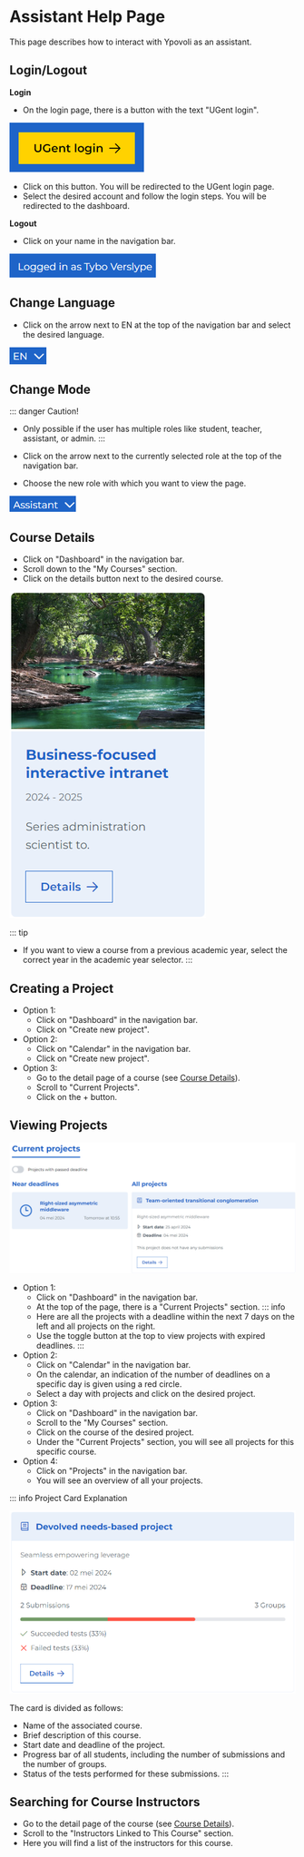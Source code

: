 # Assistant Help Page

This page describes how to interact with Ypovoli as an assistant.

## Login/Logout

**Login**

- On the login page, there is a button with the text "UGent login".

![login button](../assets/login-button.png)
- Click on this button. You will be redirected to the UGent login page.
- Select the desired account and follow the login steps. You will be redirected to the dashboard.

**Logout**

- Click on your name in the navigation bar.

![logout button](../assets/en/logout-button.png)

## Change Language

- Click on the arrow next to EN at the top of the navigation bar and select the desired language.

![language choice button](../assets/en/lang-change.png)

## Change Mode

::: danger Caution!
- Only possible if the user has multiple roles like student, teacher, assistant, or admin.
:::

- Click on the arrow next to the currently selected role at the top of the navigation bar.
- Choose the new role with which you want to view the page.

![mode choice button](../assets/assistant/en/modus-change.png)

## Course Details
- Click on "Dashboard" in the navigation bar.
- Scroll down to the "My Courses" section.
- Click on the details button next to the desired course.

![course card](../assets/course-card.png)

::: tip
- If you want to view a course from a previous academic year, select the correct year in the academic year selector.
:::

## Creating a Project

- Option 1:
    - Click on "Dashboard" in the navigation bar.
    - Click on "Create new project".
- Option 2:
    - Click on "Calendar" in the navigation bar.
    - Click on "Create new project".
- Option 3:
    - Go to the detail page of a course (see [Course Details](#course-details)).
    - Scroll to "Current Projects".
    - Click on the + button.

## Viewing Projects

![projects list](../assets/en/project-list.png)

- Option 1:
  - Click on "Dashboard" in the navigation bar.
  - At the top of the page, there is a "Current Projects" section.
  ::: info
  - Here are all the projects with a deadline within the next 7 days on the left and all projects on the right.
  - Use the toggle button at the top to view projects with expired deadlines.
  :::
- Option 2:
  - Click on "Calendar" in the navigation bar.
  - On the calendar, an indication of the number of deadlines on a specific day is given using a red circle.
  - Select a day with projects and click on the desired project.
- Option 3:
  - Click on "Dashboard" in the navigation bar.
  - Scroll to the "My Courses" section.
  - Click on the course of the desired project.
  - Under the "Current Projects" section, you will see all projects for this specific course.
- Option 4:
  - Click on "Projects" in the navigation bar.
  - You will see an overview of all your projects.

::: info Project Card Explanation
<!-- TODO maybe add a photo and indicate with numbers -->
![project card](../assets/en/project-card.png)

The card is divided as follows:
- Name of the associated course.
- Brief description of this course.
- Start date and deadline of the project.
- Progress bar of all students, including the number of submissions and the number of groups.
- Status of the tests performed for these submissions.
:::

## Searching for Course Instructors
- Go to the detail page of the course (see [Course Details](#course-details)).
- Scroll to the "Instructors Linked to This Course" section.
- Here you will find a list of the instructors for this course.
